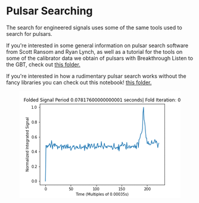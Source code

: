 # Pulsar Searching

The search for engineered signals uses some of the same tools used to search for pulsars. 

If you're interested in some general information on pulsar search software from Scott Ransom and Ryan Lynch, as well as a tutorial for the tools on some of the calibrator data we obtain of pulsars with Breakthrough Listen to the GBT, check out [this folder.](Pulsar_Resources/README.md)

If you're interested in how a rudimentary pulsar search works without the fancy libraries you can check out this notebook! [this folder.](Pulsar_Search/README.md)

<p align="center"> 
    <img src="https://github.com/PetchMa/Pulsar_Folding/blob/master/assets/CAN_2.gif?raw=true">
</p>